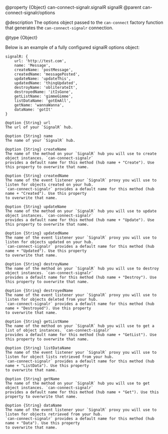 @property {Object} can-connect-signalr.signalR signalR
@parent can-connect-signalr/options

@description The options object passed to the `can-connect` factory function that generates the 
`can-connect-signalr` connection.


@type {Object}

Below is an example of a fully configured signalR options object:
    
    signalR: {
        url: 'http://test.com',
        name: 'Message',
        createName: 'postMessage', 
        createdName: 'messagePosted',
        updateName: 'updateThis',
        updatedName: 'thingUpdated',
        destroyName: 'obliterateIt',
        destroyedName: 'itIsGone',
        getListName: 'gimmeGimme',
        listDataName: 'gotEmAll',
        getName: 'wannaWanna',
        dataName: 'gotIt'
    }

    @option {String} url
    The url of your `SignalR` hub.

    @option {String} name
    The name of your `SignalR` hub.
    
    @option {String} createName
    The name of the method on your `SignalR` hub you will use to create object instances. `can-connect-signalr`
    provides a default name for this method (hub name + "Create"). Use this property to overwrite that name.
    
    @option {String} createdName
    The name of the event listener your `SignalR` proxy you will use to listen for objects created on your hub. 
    `can-connect-signalr` provides a default name for this method (hub name + "Created"). Use this property 
    to overwrite that name.
        
    @option {String} updateName
    The name of the method on your `SignalR` hub you will use to update object instances. `can-connect-signalr`
    provides a default name for this method (hub name + "Update"). Use this property to overwrite that name.
     
    @option {String} updatedName
    The name of the event listener your `SignalR` proxy you will use to listen for objects updated on your hub. 
    `can-connect-signalr` provides a default name for this method (hub name + "Updated"). Use this property 
    to overwrite that name.
    
    @option {String} destroyName
    The name of the method on your `SignalR` hub you will use to destroy object instances. `can-connect-signalr`
    provides a default name for this method (hub name + "Destroy"). Use this property to overwrite that name.
    
    @option {String} destroyedName
    The name of the event listener your `SignalR` proxy you will use to listen for objects deleted from your hub. 
    `can-connect-signalr` provides a default name for this method (hub name + "Destroyed"). Use this property 
    to overwrite that name.    
    
    @option {String} getListName
    The name of the method on your `SignalR` hub you will use to get a list of object instances. `can-connect-signalr`
    provides a default name for this method (hub name + "GetList"). Use this property to overwrite that name.
            
    @option {String} listDataName
    The name of the event listener your `SignalR` proxy you will use to listen for object lists retrieved from your hub. 
    `can-connect-signalr` provides a default name for this method (hub name + "ListData"). Use this property 
    to overwrite that name.    
        
    @option {String} getName
    The name of the method on your `SignalR` hub you will use to get object instances. `can-connect-signalr`
    provides a default name for this method (hub name + "Get"). Use this property to overwrite that name.
            
    @option {String} dataName
    The name of the event listener your `SignalR` proxy you will use to listen for objects retrieved from your hub. 
    `can-connect-signalr` provides a default name for this method (hub name + "Data"). Use this property 
    to overwrite that name.          
